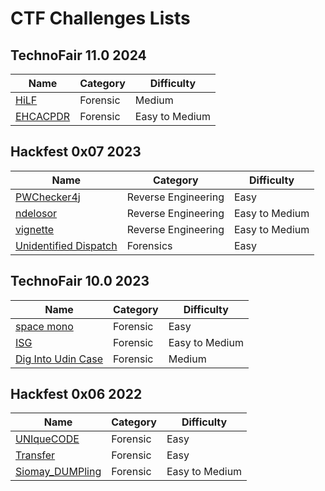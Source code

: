 # CTF Challenges Lists

## TechnoFair 11.0 2024
| Name | Category | Difficulty |
|------|----------|------------|
| [HiLF](TechnoFair11.0/HiLF#hilf) | Forensic | Medium |
| [EHCACPDR](TechnoFair11.0/EHCACPDR#ehcacpdr) | Forensic | Easy to Medium |

## Hackfest 0x07 2023
| Name | Category | Difficulty |
|------|----------|------------|
| [PWChecker4j](Hackfest0x07/PWChecker4j#pwchecker4j) | Reverse Engineering | Easy |
| [ndelosor](Hackfest0x07/ndelosor#ndelosor) | Reverse Engineering | Easy to Medium |
| [vignette](Hackfest0x07/vignette#vignette) | Reverse Engineering | Easy to Medium |
| [Unidentified Dispatch](Hackfest0x07/unidentified_dispatch#unidentified-dispatch) | Forensics | Easy |

## TechnoFair 10.0 2023
| Name | Category | Difficulty |
|------|----------|------------|
| [space mono](TechnoFair10.0/space-mono#space-mono) | Forensic | Easy |
| [ISG](TechnoFair10.0/ISG#isg) | Forensic | Easy to Medium |
| [Dig Into Udin Case](TechnoFair10.0/Dig-Into-Udin-Case#dig-into-udin-dase) | Forensic | Medium |

## Hackfest 0x06 2022
| Name | Category | Difficulty |
|------|----------|------------|
| [UNIqueCODE](Hackfest0x06/UNIqueCODE#uniquecode) | Forensic | Easy |
| [Transfer](Hackfest0x06/Transfer#transfer) | Forensic | Easy |
| [Siomay_DUMPling](Hackfest0x06/Siomay_DUMPling#siomay-dumpling) | Forensic | Easy to Medium |
